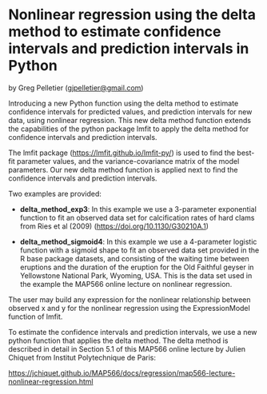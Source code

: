 # Nonlinear regression using the delta method to estimate confidence intervals and prediction intervals in Python

by Greg Pelletier (gjpelletier@gmail.com)

Introducing a new Python function using the delta method to estimate confidence intervals for predicted values, and prediction intervals for new data, using nonlinear regression. This new delta method function extends the capabilities of the python package lmfit to apply the delta method for confidence intervals and prediction intervals. 

The lmfit package (https://lmfit.github.io/lmfit-py/) is used to find the best-fit parameter values, and the variance-covariance matrix of the model parameters. Our new delta method function is applied next to find the confidence intervals and prediction intervals.

Two examples are provided: 

- **delta_method_exp3**: In this example we use a 3-parameter exponential function to fit an observed data set for calcification rates of hard clams from Ries et al (2009) (https://doi.org/10.1130/G30210A.1)

- **delta_method_sigmoid4**: In this example we use a 4-parameter logistic function with a sigmoid shape to fit an observed data set provided in the R base package datasets, and consisting of the waiting time between eruptions and the duration of the eruption for the Old Faithful geyser in Yellowstone National Park, Wyoming, USA. This is the data set used in the example the MAP566 online lecture on nonlinear regression.

The user may build any expression for the nonlinear relationship between observed x and y for the nonlinear regression using the ExpressionModel function of lmfit.

To estimate the confidence intervals and prediction intervals, we use a new python function that applies the delta method. The delta method is described in detail in Section 5.1 of this MAP566 online lecture by Julien Chiquet from Institut Polytechnique de Paris:

https://jchiquet.github.io/MAP566/docs/regression/map566-lecture-nonlinear-regression.html

